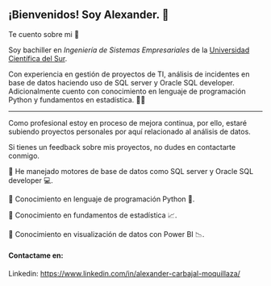 ## ¡Bienvenidos! Soy Alexander. 👋

Te cuento sobre mi :raising_hand:

Soy bachiller en *Ingeniería de Sistemas Empresariales* de la <a href="https://www.linkedin.com/school/universidad-cientifica-del-sur/">Universidad Científica del Sur</a>. 

Con experiencia en gestión de proyectos de TI, análisis de incidentes en base de datos haciendo uso de SQL server y Oracle SQL developer. Adicionalmente cuento con conocimiento en lenguaje de programación Python y fundamentos en estadística. 👩‍💻

<hr ---/>

Como profesional estoy en proceso de mejora continua, por ello, estaré subiendo proyectos personales por aquí relacionado al análisis de datos. 

Si tienes un feedback sobre mis proyectos, no dudes en contactarte conmigo.



  📌 He manejado motores de base de datos como SQL server y Oracle SQL developer :computer:.
  
  📌 Conocimiento en lenguaje de programación Python 🐍.
  
  📌 Conocimiento en fundamentos de estadística :chart_with_upwards_trend:.
  
  📌 Conocimiento en visualización de datos con Power BI :chart_with_downwards_trend:.
  
  #### Contactame en:
  Linkedin: https://www.linkedin.com/in/alexander-carbajal-moquillaza/

<!--
**AlexanderCarbajalMoquillaza/AlexanderCarbajalMoquillaza** is a ✨ _special_ ✨ repository because its `README.md` (this file) appears on your GitHub profile.

Here are some ideas to get you started:

- 🔭 I’m currently working on ...
- 🌱 I’m currently learning ...
- 👯 I’m looking to collaborate on ...
- 🤔 I’m looking for help with ...
- 💬 Ask me about ...
- 📫 How to reach me: ...
- 😄 Pronouns: ...
- ⚡ Fun fact: ...
-->
